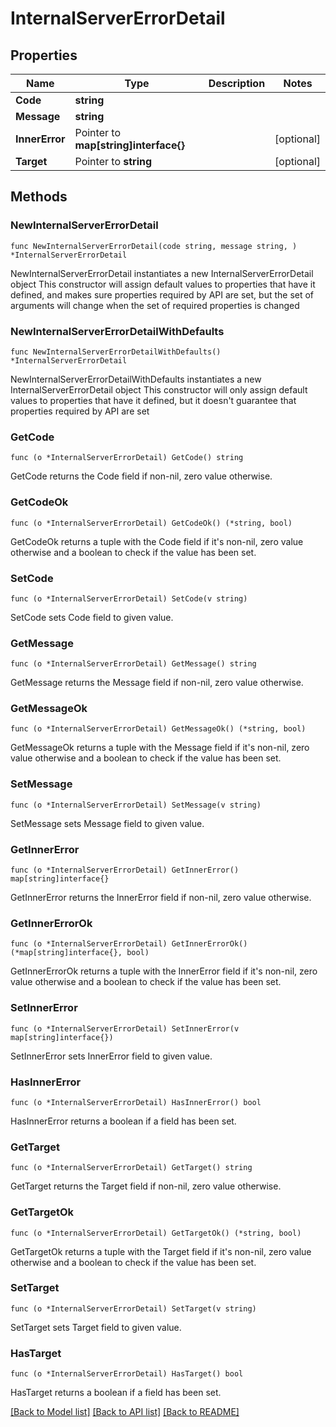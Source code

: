 # InternalServerErrorDetail

## Properties

Name | Type | Description | Notes
------------ | ------------- | ------------- | -------------
**Code** | **string** |  | 
**Message** | **string** |  | 
**InnerError** | Pointer to **map[string]interface{}** |  | [optional] 
**Target** | Pointer to **string** |  | [optional] 

## Methods

### NewInternalServerErrorDetail

`func NewInternalServerErrorDetail(code string, message string, ) *InternalServerErrorDetail`

NewInternalServerErrorDetail instantiates a new InternalServerErrorDetail object
This constructor will assign default values to properties that have it defined,
and makes sure properties required by API are set, but the set of arguments
will change when the set of required properties is changed

### NewInternalServerErrorDetailWithDefaults

`func NewInternalServerErrorDetailWithDefaults() *InternalServerErrorDetail`

NewInternalServerErrorDetailWithDefaults instantiates a new InternalServerErrorDetail object
This constructor will only assign default values to properties that have it defined,
but it doesn't guarantee that properties required by API are set

### GetCode

`func (o *InternalServerErrorDetail) GetCode() string`

GetCode returns the Code field if non-nil, zero value otherwise.

### GetCodeOk

`func (o *InternalServerErrorDetail) GetCodeOk() (*string, bool)`

GetCodeOk returns a tuple with the Code field if it's non-nil, zero value otherwise
and a boolean to check if the value has been set.

### SetCode

`func (o *InternalServerErrorDetail) SetCode(v string)`

SetCode sets Code field to given value.


### GetMessage

`func (o *InternalServerErrorDetail) GetMessage() string`

GetMessage returns the Message field if non-nil, zero value otherwise.

### GetMessageOk

`func (o *InternalServerErrorDetail) GetMessageOk() (*string, bool)`

GetMessageOk returns a tuple with the Message field if it's non-nil, zero value otherwise
and a boolean to check if the value has been set.

### SetMessage

`func (o *InternalServerErrorDetail) SetMessage(v string)`

SetMessage sets Message field to given value.


### GetInnerError

`func (o *InternalServerErrorDetail) GetInnerError() map[string]interface{}`

GetInnerError returns the InnerError field if non-nil, zero value otherwise.

### GetInnerErrorOk

`func (o *InternalServerErrorDetail) GetInnerErrorOk() (*map[string]interface{}, bool)`

GetInnerErrorOk returns a tuple with the InnerError field if it's non-nil, zero value otherwise
and a boolean to check if the value has been set.

### SetInnerError

`func (o *InternalServerErrorDetail) SetInnerError(v map[string]interface{})`

SetInnerError sets InnerError field to given value.

### HasInnerError

`func (o *InternalServerErrorDetail) HasInnerError() bool`

HasInnerError returns a boolean if a field has been set.

### GetTarget

`func (o *InternalServerErrorDetail) GetTarget() string`

GetTarget returns the Target field if non-nil, zero value otherwise.

### GetTargetOk

`func (o *InternalServerErrorDetail) GetTargetOk() (*string, bool)`

GetTargetOk returns a tuple with the Target field if it's non-nil, zero value otherwise
and a boolean to check if the value has been set.

### SetTarget

`func (o *InternalServerErrorDetail) SetTarget(v string)`

SetTarget sets Target field to given value.

### HasTarget

`func (o *InternalServerErrorDetail) HasTarget() bool`

HasTarget returns a boolean if a field has been set.


[[Back to Model list]](../README.md#documentation-for-models) [[Back to API list]](../README.md#documentation-for-api-endpoints) [[Back to README]](../README.md)


